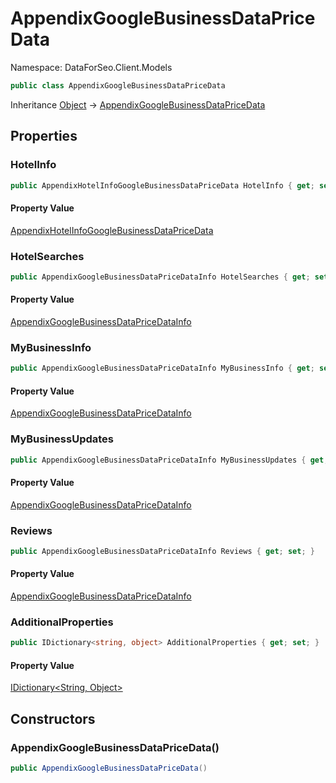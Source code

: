 # AppendixGoogleBusinessDataPriceData

Namespace: DataForSeo.Client.Models

```csharp
public class AppendixGoogleBusinessDataPriceData
```

Inheritance [Object](https://docs.microsoft.com/en-us/dotnet/api/system.object) → [AppendixGoogleBusinessDataPriceData](./dataforseo.client.models.appendixgooglebusinessdatapricedata.md)

## Properties

### **HotelInfo**

```csharp
public AppendixHotelInfoGoogleBusinessDataPriceData HotelInfo { get; set; }
```

#### Property Value

[AppendixHotelInfoGoogleBusinessDataPriceData](./dataforseo.client.models.appendixhotelinfogooglebusinessdatapricedata.md)<br>

### **HotelSearches**

```csharp
public AppendixGoogleBusinessDataPriceDataInfo HotelSearches { get; set; }
```

#### Property Value

[AppendixGoogleBusinessDataPriceDataInfo](./dataforseo.client.models.appendixgooglebusinessdatapricedatainfo.md)<br>

### **MyBusinessInfo**

```csharp
public AppendixGoogleBusinessDataPriceDataInfo MyBusinessInfo { get; set; }
```

#### Property Value

[AppendixGoogleBusinessDataPriceDataInfo](./dataforseo.client.models.appendixgooglebusinessdatapricedatainfo.md)<br>

### **MyBusinessUpdates**

```csharp
public AppendixGoogleBusinessDataPriceDataInfo MyBusinessUpdates { get; set; }
```

#### Property Value

[AppendixGoogleBusinessDataPriceDataInfo](./dataforseo.client.models.appendixgooglebusinessdatapricedatainfo.md)<br>

### **Reviews**

```csharp
public AppendixGoogleBusinessDataPriceDataInfo Reviews { get; set; }
```

#### Property Value

[AppendixGoogleBusinessDataPriceDataInfo](./dataforseo.client.models.appendixgooglebusinessdatapricedatainfo.md)<br>

### **AdditionalProperties**

```csharp
public IDictionary<string, object> AdditionalProperties { get; set; }
```

#### Property Value

[IDictionary&lt;String, Object&gt;](https://docs.microsoft.com/en-us/dotnet/api/system.collections.generic.idictionary-2)<br>

## Constructors

### **AppendixGoogleBusinessDataPriceData()**

```csharp
public AppendixGoogleBusinessDataPriceData()
```
